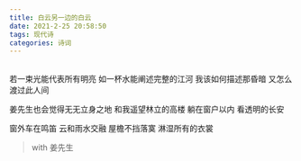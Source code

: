```yaml
---
title: 白云另一边的白云
date: 2021-2-25 20:58:50
tags: 现代诗
categories: 诗词
---
```


<br>若一束光能代表所有明亮
如一杯水能阐述完整的江河
我该如何描述那昏暗
又怎么渡过此人间<!--more-->

姜先生也会觉得无无立身之地
和我遥望林立的高楼
躺在窗户以内
看透明的长安

窗外车在鸣笛
云和雨水交融
屋檐不挡落寞
淋湿所有的衣裳

> with 姜先生